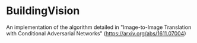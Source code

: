 # BuildingVision

An implementation of the algorithm detailed in "Image-to-Image Translation with Conditional Adversarial Networks" (https://arxiv.org/abs/1611.07004)
